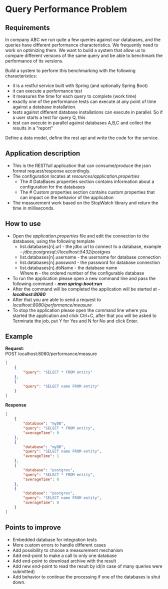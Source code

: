 # Query Performance Problem
## Requirements
In company ABC we run quite a few queries against our databases, and the queries have different performance
characteristics. We frequently need to work on optimizing them. We want to build a system that allow us to
compare different versions of the same query and be able to benchmark the performance of its versions.

Build a system to perform this benchmarking with the following characteristics:
* it is a restful service built with Spring (and optionally Spring Boot)
* it can execute a performance test
* it measures the time for each query to complete (work time)
* exactly one of the performance tests can execute at any point of time against a database installation.
* tests against different database installations can execute in parallel. So if a user starts a test for query Q, this
* test can execute in parallel against databases A,B,C and collect the results in a "report"

Define a data model, define the rest api and write the code for the service.

## Application description
* This is the RESTfull application that can consume/produce the json format request/response accordingly.
* The configuration locates at _resources/application.properties_
    * The # DataBases properties section contains information about a configuration for the databases
    * The # Custom properties section contains custom properties that can impact on the behavior of the application
* The measurement work based on the StopWatch library and return the time in milliseconds.

## How to use
* Open the _application.properties_ file and edit the connection to the databases, using the following template
    * list.databases[n].url - the jdbc url to connect to a database, example - _jdbc:postgresql://localhost:5432/postgres_
    * list.databases[n].username - the username for database connection
    * list.databases[n].password - the password for database connection
    * list.databases[n].dbName - the database name \
    Where **n** - the ordered number of the configurable database
* To run the application please open a new command line and pass the following command - _**mvn spring-boot:run**_
* After the command will be completed the application will be started at - _**localhost:8080**_
* After that you are able to send a request to _localhost:8080/performance/measure_
* To stop the application please open the command line where you started the application and click Ctrl+C, after that you
will be asked to Terminate the job, put Y for Yes and N for No and click Enter.

## Example
**Request**: \
POST localhost:8080/performance/measure
```json
[
    {
    	"query": "SELECT * FROM entity"
    },
    {
    	"query": "SELECT name FROM entity"
    }
]
```
**Response**
```json
[
    {
        "database": "myDB",
        "query": "SELECT * FROM entity",
        "averageTime": 0
    },
    {
        "database": "myDB",
        "query": "SELECT name FROM entity",
        "averageTime": 1
    },
    {
        "database": "postgres",
        "query": "SELECT * FROM entity",
        "averageTime": 0
    },
    {
        "database": "postgres",
        "query": "SELECT name FROM entity",
        "averageTime": 0
    }
]
```

## Points to improve
* Embedded database for integration tests
* More custom errors to handle different cases
* Add possibility to choose a measurement mechanism
* Add end-point to make a call to only one database
* Add end-point to download archive with the result
* Add new end-point to read the result by id(in case of many queries were submitted)
* Add behavior to continue the processing if one of the databases is shut down.
